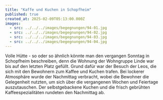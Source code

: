 ```yaml
---
title: "Kaffe und Kuchen in Schopfheim"
published: true
created_at: 2025-02-09T05:13:00.000Z
images:
  - src: ../../../images/begegnungen/94-01.jpg
  - src: ../../../images/begegnungen/94-02.jpg
  - src: ../../../images/begegnungen/94-03.jpg
  - src: ../../../images/begegnungen/94-04.jpg
---
```


Volle Hütte - so oder so ähnlich könnte man den vergangen Sonntag in Schopfheim beschreiben, denn die Wohnung der Wohngruppe Linde war bis auf den letzten Platz gefüllt. Grund dafür war der Besuch der Leos, die sich mit den Bewohnern zum Kaffee und Kuchen trafen. Bei lockerer Atmosphäre wurde der Nachmittag verbracht, wobei die Bewohner die Gelegenheit nutzten, um sich über die vergangenen Wochen und Feiertage auszutauschen. Der selbstgebackene Kuchen und die frisch gebrühten Kaffeespezialitäten rundeten den Nachmittag ab.
